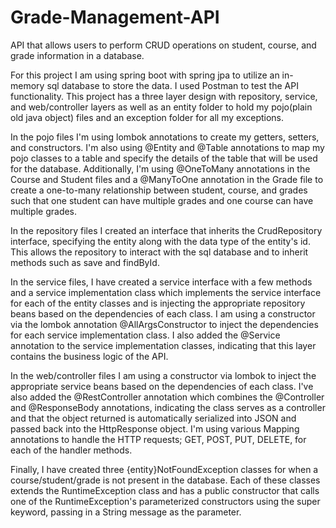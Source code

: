 # Grade-Management-API
API that allows users to perform CRUD operations on student, course, and grade information in a database.

For this project I am using spring boot with spring jpa to utilize an in-memory sql database to store the data. I used Postman to test the API functionality.
This project has a three layer design with repository, service, and web/controller layers as well as an entity folder to hold my pojo(plain old java object) files and an exception folder for all my exceptions.

In the pojo files I'm using lombok annotations to create my getters, setters, and constructors. I'm also using @Entity and @Table annotations to map my pojo classes to a table and specify the details of the table that will be used for the database. Additionally, I'm using @OneToMany annotations in the Course and Student files and a @ManyToOne annotation in the Grade file to create a one-to-many relationship between student, course, and grades such that one student can have multiple grades and one course can have multiple grades.

In the repository files I created an interface that inherits the CrudRepository interface, specifying the entity along with the data type of the entity's id. This allows the repository to interact with the sql database and to inherit methods such as save and findById.

In the service files, I have created a service interface with a few methods and a service implementation class which implements the service interface for each of the entity classes and is injecting the appropriate repository beans based on the dependencies of each class. I am using a constructor via the lombok annotation @AllArgsConstructor to inject the dependencies for each service implementation class. I also added the @Service annotation to the service implementation classes, indicating that this layer contains the business logic of the API.

In the web/controller files I am using a constructor via lombok to inject the appropriate service beans based on the dependencies of each class. I've also added the @RestController annotation which combines the @Controller and @ResponseBody annotations, indicating the class serves as a controller and that the object returned is automatically serialized into JSON and passed back into the HttpResponse object. I'm using various Mapping annotations to handle the HTTP requests; GET, POST, PUT, DELETE, for each of the handler methods.

Finally, I have created three {entity}NotFoundException classes for when a course/student/grade is not present in the database. Each of these classes extends the RuntimeException class and has a public constructor that calls one of the RuntimeException's parameterized constructors using the super keyword, passing in a String message as the parameter.

